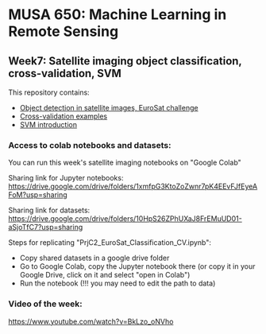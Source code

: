 # MUSA 650: Machine Learning in Remote Sensing

## Week7: Satellite imaging object classification, cross-validation, SVM

This repository contains:

- [Object detection in satellite images, EuroSat challenge](PrjC1_EuroSat_Classification.ipynb)
- [Cross-validation examples](Nested_CV_Example.ipynb)
- [SVM introduction](SVM_BriefPres.pdf)


### Access to colab notebooks and datasets:

You can run this week's satellite imaging notebooks on "Google Colab"

Sharing link for Jupyter notebooks:
https://drive.google.com/drive/folders/1xmfpG3KtoZoZwnr7pK4EEvFJfEyeAFoM?usp=sharing

Sharing link for datasets:
https://drive.google.com/drive/folders/10HpS26ZPhUXaJ8FrEMuUD01-aSjoTfC7?usp=sharing

Steps for replicating "PrjC2_EuroSat_Classification_CV.ipynb":

- Copy shared datasets in a google drive folder
- Go to Google Colab, copy the Jupyter notebook there (or copy it in your Google Drive, click on it and select "open in Colab")
- Run the notebook (!!! you may need to edit the path to data)


### Video of the week:
https://www.youtube.com/watch?v=BkLzo_oNVho
